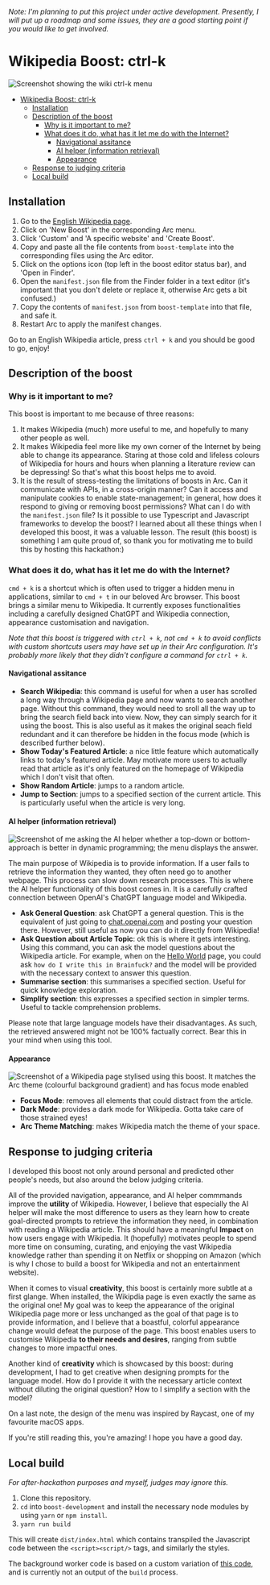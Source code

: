 *Note: I'm planning to put this project under active development. Presently, I will put up a roadmap and some issues, they are a good starting point if you would like to get involved.*

# Wikipedia Boost: ctrl-k

![Screenshot showing the wiki ctrl-k menu](main.png)

- [Wikipedia Boost: ctrl-k](#wikipedia-boost-ctrl-k)
  - [Installation](#installation)
  - [Description of the boost](#description-of-the-boost)
    - [Why is it important to me?](#why-is-it-important-to-me)
    - [What does it do, what has it let me do with the Internet?](#what-does-it-do-what-has-it-let-me-do-with-the-internet)
      - [Navigational assitance](#navigational-assitance)
      - [AI helper (information retrieval)](#ai-helper-information-retrieval)
      - [Appearance](#appearance)
  - [Response to judging criteria](#response-to-judging-criteria)
  - [Local build](#local-build)

## Installation
1. Go to the [English Wikipedia page](https://en.wikipedia.org/wiki/Main_Page).
2. Click on 'New Boost' in the corresponding Arc menu.
3. Click 'Custom' and 'A specific website' and 'Create Boost'.
4. Copy and paste all the file contents from `boost-template` into the corresponding files using the Arc editor.
5. Click on the options icon (top left in the boost editor status bar), and 'Open in Finder'.
6. Open the `manifest.json` file from the Finder folder in a text editor (it's important that you don't delete or replace it, otherwise Arc gets a bit confused.)
7. Copy the contents of `manifest.json` from `boost-template` into that file, and safe it.
8. Restart Arc to apply the manifest changes.

Go to an English Wikipedia article, press `ctrl + k` and you should be good to go, enjoy!

## Description of the boost

### Why is it important to me?

This boost is important to me because of three reasons:

1. It makes Wikipedia (much) more useful to me, and hopefully to many other people as well.
2. It makes Wikipedia feel more like my own corner of the Internet by being able to change its appearance. Staring at those cold and lifeless colours of Wikipedia for hours and hours when planning a literature review can be depressing! So that's what this boost helps me to avoid.
3. It is the result of stress-testing the limitations of boosts in Arc. Can it communicate with APIs, in a cross-origin manner? Can it access and manipulate cookies to enable state-management; in general, how does it respond to giving or removing boost permissions? What can I do with the `manifest.json` file? Is it possible to use Typescript and Javascript frameworks to develop the boost? I learned about all these things when I developed this boost, it was a valuable lesson. The result (this boost) is something I am quite proud of, so thank you for motivating me to build this by hosting this hackathon:)

### What does it do, what has it let me do with the Internet?

`cmd + k` is a shortcut which is often used to trigger a hidden menu in applications, similar to `cmd + t` in our beloved Arc browser. This boost brings a similar menu to Wikipedia. It currently exposes functionalities including a carefully designed ChatGPT and Wikipedia connection, appearance customisation and navigation.

*Note that this boost is triggered with `ctrl + k`, not `cmd + k` to avoid conflicts with custom shortcuts users may have set up in their Arc configuration. It's probably more likely that they didn't configure a command for `ctrl + k`.*

#### Navigational assitance

- **Search Wikipedia**: this command is useful for when a user has scrolled a long way through a Wikipedia page and now wants to search another page. Without this command, they would need to sroll all the way up to bring the search field back into view. Now, they can simply search for it using the boost. This is also useful as it makes the original seach field redundant and it can therefore be hidden in the focus mode (which is described further below).
- **Show Today's Featured Article**: a nice little feature which automatically links to today's featured article. May motivate more users to actually read that article as it's only featured on the homepage of Wikipedia which I don't visit that often.
- **Show Random Article**: jumps to a random article.
- **Jump to Section**: jumps to a specified section of the current article. This is particularly useful when the article is very long.

#### AI helper (information retrieval)
![Screenshot of me asking the AI helper whether a top-down or bottom-approach is better in dynamic programming; the menu displays the answer.](query.png)

The main purpose of Wikipedia is to provide information. If a user fails to retrieve the information they wanted, they often need go to another webpage. This process can slow down research processes. This is where the AI helper functionality of this boost comes in. It is a carefully crafted connection between OpenAI's ChatGPT language model and Wikipedia.

- **Ask General Question**: ask ChatGPT a general question. This is the equivalent of just going to [chat.openai.com](https://chat.openai.com/) and posting your question there. However, still useful as now you can do it directly from Wikipedia!
- **Ask Question about Article Topic**: ok this is where it gets interesting. Using this command, you can ask the model questions about the Wikipedia article. For example, when on the [Hello World](https://en.wikipedia.org/wiki/%22Hello,_World!%22_program) page, you could ask `how do I write this in Brainfuck?` and the model will be provided with the necessary context to answer this question.
- **Summarise section**: this summarises a specified section. Useful for quick knowledge exploration.
- **Simplify section**: this expresses a specified section in simpler terms. Useful to tackle comprehension problems.

Please note that large language models have their disadvantages. As such, the retrieved answered might not be 100% factually correct. Bear this in your mind when using this tool.

#### Appearance

![Screenshot of a Wikipedia page stylised using this boost. It matches the Arc theme (colourful background gradient) and has focus mode enabled](appearance.png)

- **Focus Mode**: removes all elements that could distract from the article.
- **Dark Mode**: provides a dark mode for Wikipedia. Gotta take care of those strained eyes!
- **Arc Theme Matching**: makes Wikipedia match the theme of your space.

## Response to judging criteria

I developed this boost not only around personal and predicted other people's needs, but also around the below judging criteria.

All of the provided navigation, appearance, and AI helper commmands improve the **utility** of Wikipedia. However, I believe that especially the AI helper will make the most difference to users as they learn how to create goal-directed prompts to retrieve the information they need, in combination with reading a Wikipedia article. This should have a meaningful **Impact** on how users engage with Wikipedia. It (hopefully) motivates people to spend more time on consuming, curating, and enjoying the vast Wikipedia knowledge rather than spending it on Netflix or shopping on Amazon (which is why I chose to build a boost for Wikipedia and not an entertainment website).

When it comes to visual **creativity**, this boost is certainly more subtle at a first glange. When installed, the Wikipdia page is even exactly the same as the original one! My goal was to keep the appearance of the original Wikipedia page more or less unchanged as the goal of that page is to provide information, and I believe that a boastful, colorful appearance change would defeat the purpose of the page. This boost enables users to customise Wikipedia **to their needs and desires**, ranging from subtle changes to more impactful ones.

Another kind of **creativity** which is showcased by this boost: during development, I had to get creative when designing prompts for the language model. How do I provide it with the necessary article context without diluting the original question? How to I simplify a section with the model?

On a last note, the design of the menu was inspired by Raycast, one of my favourite macOS apps.

If you're still reading this, you're amazing! I hope you have a good day.

## Local build
*For after-hackathon purposes and myself, judges may ignore this.*

1. Clone this repository.
2. `cd` into `boost-development` and install the necessary node modules by using `yarn` or `npm install`.
3. `yarn run build`

This will create `dist/index.html` which contains transpiled the Javascript code between the `<script><script/>` tags, and similarly the styles.

The background worker code is based on a custom variation of [this code](https://github.com/wong2/chat-gpt-google-extension/tree/main/src/background), and is currently not an output of the `build` process.
